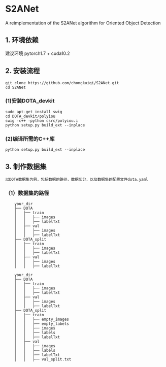 # S2ANet
A reimplementation of the S2ANet algorithm for Oriented Object Detection

## 1. 环境依赖  
建议环境 pytorch1.7 + cuda10.2

## 2. 安装流程  
```
git clone https://github.com/chongkuiqi/S2ANet.git   
cd S2ANet  
```  

### (1)安装DOTA_devkit  
```
sudo apt-get install swig  
cd DOTA_devkit/polyiou  
swig -c++ -python csrc/polyiou.i  
python setup.py build_ext --inplace  
```

### (2)编译所需的C++库  
```
python setup.py build_ext --inplace
```

## 3. 制作数据集  
    以DOTA数据集为例，包括数据的路径，数据切分，以及数据集的配置文件dota.yaml  
### （1）数据集的路径  

```
    your_dir
    ├── DOTA
    │   ├── train
    │   │   ├── images
    │   │   ├── labelTxt
    │   ├── val
    │   │   ├── images
    │   │   ├── labelTxt
    ├── DOTA_split
    │   ├── train
    │   │   ├── images
    │   │   ├── labelTxt
    │   ├── val
    │   │   ├── images
    │   │   ├── labelTxt
```  
```
    your_dir
    ├── DOTA
    │   ├── train
    │   │   ├── images
    │   │   ├── labelTxt
    │   ├── val
    │   │   ├── images
    │   │   ├── labelTxt
    ├── DOTA_split
    │   ├── train
    │   │   ├── empty_images
    │   │   ├── empty_labels
    │   │   ├── images
    │   │   ├── labels
    │   │   ├── labelTxt
    │   ├── val
    │   │   ├── images
    │   │   ├── labels
    │   │   ├── labelTxt
    │   │   ├── val_split.txt
```